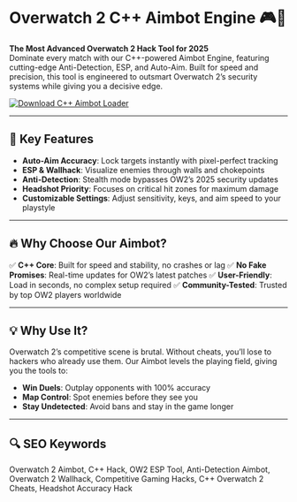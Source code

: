 # Overwatch 2 C++ Aimbot Engine 🎮🎯  

**The Most Advanced Overwatch 2 Hack Tool for 2025**  
Dominate every match with our C++-powered Aimbot Engine, featuring cutting-edge Anti-Detection, ESP, and Auto-Aim. Built for speed and precision, this tool is engineered to outsmart Overwatch 2’s security systems while giving you a decisive edge.  

[![Download C++ Aimbot Loader](https://img.shields.io/badge/Download-C%2B%2B_Aimbot_Loader-blueviolet)](https://example.com)  

---

## 🎯 Key Features  
- **Auto-Aim Accuracy**: Lock targets instantly with pixel-perfect tracking
- **ESP & Wallhack**: Visualize enemies through walls and chokepoints 
- **Anti-Detection**: Stealth mode bypasses OW2’s 2025 security updates
- **Headshot Priority**: Focuses on critical hit zones for maximum damage
- **Customizable Settings**: Adjust sensitivity, keys, and aim speed to your playstyle  

---

## 🔥 Why Choose Our Aimbot?  
✅ **C++ Core**: Built for speed and stability, no crashes or lag
✅ **No Fake Promises**: Real-time updates for OW2’s latest patches
✅ **User-Friendly**: Load in seconds, no complex setup required
✅ **Community-Tested**: Trusted by top OW2 players worldwide  

---

## 💡 Why Use It?  
Overwatch 2’s competitive scene is brutal. Without cheats, you’ll lose to hackers who already use them. Our Aimbot levels the playing field, giving you the tools to:  
- **Win Duels**: Outplay opponents with 100% accuracy  
- **Map Control**: Spot enemies before they see you  
- **Stay Undetected**: Avoid bans and stay in the game longer  

---

## 🔍 SEO Keywords  
Overwatch 2 Aimbot, C++ Hack, OW2 ESP Tool, Anti-Detection Aimbot, Overwatch 2 Wallhack, Competitive Gaming Hacks, C++ Overwatch 2 Cheats, Headshot Accuracy Hack  
